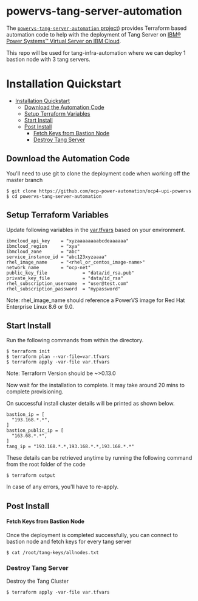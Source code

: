 # powervs-tang-server-automation

The [`powervs-tang-server-automation` project](https://github.com/IBM/powervs-tang-server-automation)) provides Terraform based automation code to help with the deployment of Tang Server on [IBM® Power Systems™ Virtual Server on IBM Cloud](https://www.ibm.com/cloud/power-virtual-server).

This repo will be used for tang-infra-automation where we can deploy 1 bastion node with 3 tang servers.

# Installation Quickstart

- [Installation Quickstart](#installation-quickstart)
  - [Download the Automation Code](#download-the-automation-code)
  - [Setup Terraform Variables](#setup-terraform-variables)
  - [Start Install](#start-install)
  - [Post Install](#post-install)
      - [Fetch Keys from Bastion Node](#fetch-keys-from-bastion-node)
      - [Destroy Tang Server](#destroy-tang-server)

## Download the Automation Code

You'll need to use git to clone the deployment code when working off the master branch

```
$ git clone https://github.com/ocp-power-automation/ocp4-upi-powervs
$ cd powervs-tang-server-automation
```

## Setup Terraform Variables

Update following variables in the [var.tfvars](../var.tfvars) based on your environment.

```
ibmcloud_api_key    = "xyzaaaaaaaabcdeaaaaaa"
ibmcloud_region     = "xya"
ibmcloud_zone       = "abc"
service_instance_id = "abc123xyzaaaa"
rhel_image_name     = "<rhel_or_centos_image-name>"
network_name        = "ocp-net"
public_key_file             = "data/id_rsa.pub"
private_key_file            = "data/id_rsa"
rhel_subscription_username  = "user@test.com"
rhel_subscription_password  = "mypassword"
```

Note: rhel_image_name should reference a PowerVS image for Red Hat Enterprise Linux 8.6 or 9.0.

## Start Install

Run the following commands from within the directory.

```
$ terraform init
$ terraform plan --var-file=var.tfvars
$ terraform apply -var-file var.tfvars
```
Note: Terraform Version should be ~>0.13.0

Now wait for the installation to complete. It may take around 20 mins to complete provisioning.

On successful install cluster details will be printed as shown below.
```
bastion_ip = [
  "193.168.*.*",
]
bastion_public_ip = [
  "163.68.*.*",
]
tang_ip = "193.168.*.*,193.168.*.*,193.168.*.*"
```

These details can be retrieved anytime by running the following command from the root folder of the code
```
$ terraform output
```

In case of any errors, you'll have to re-apply. 

## Post Install


#### Fetch Keys from Bastion Node

Once the deployment is completed successfully, you can connect to bastion node and fetch keys for every tang server 

```
$ cat /root/tang-keys/allnodes.txt
```

### Destroy Tang Server

Destroy the Tang Cluster

```
$ terraform apply -var-file var.tfvars
```
